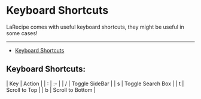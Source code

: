 # Keyboard Shortcuts

LaRecipe comes with useful keyboard shortcuts, they might be useful in some cases!

---

- [Keyboard Shortcuts](#keyboard-shortcuts)

<a name="keyboard-shortcuts"></a>
## Keyboard Shortcuts:

| Key | Action   |
| : |   :-   |
| / | Toggle SideBar |
| s | Toggle Search Box   |
| t | Scroll to Top  |
| b | Scroll to Bottom  |

